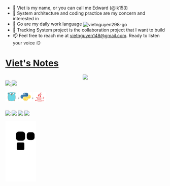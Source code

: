 - 👋 Viet is my name, or you can call me Edward (@lk153)
- 👀 System architecture and coding practice are my concern and interested in
- 🌱 Go are my daily work language <img align="center" alt="vietnguyen298-go" height="50" width="50" src="https://raw.githubusercontent.com/rfyiamcool/golang_logo/master/jpg/golang_9.png" target="_blank">
- 💞️ Tracking System project is the collaboration project that I want to build
- 📫 Feel free to reach me at vietnguyen148@gmail.com. Ready to listen your voice :D

# [Viet's Notes](https://www.vietnguyen298.dev)

<center>
  <a href="https://stackoverflow.com/users/4751291/vi%E1%BB%87t-nguy%E1%BB%85n" title="stackoverflow" target="_blank">
  <img height="300px"
    src="https://stackoverflow-card.vercel.app/?userID=4751291&theme=dracula"
  />
  </a>
</center>

 <div>
  <a href="https://github.com/lk153">
  <img height="180em" src="https://github-readme-stats.vercel.app/api?username=lk153&show_icons=true&theme=highcontrast&include_all_commits=true&count_private=true&cache_seconds=86400"/>
  <img height="180em" src="https://github-readme-stats.vercel.app/api/top-langs/?username=lk153&layout=compact&langs_count=14&theme=dracula&cache_seconds=86400"/>
</div>
<div style="display: inline_block"><br>
  <img align="center" alt="vietnguyen298-go" height="30" width="40" src="https://raw.githubusercontent.com/devicons/devicon/master/icons/go/go-original.svg">
  <img align="center" alt="vietnguyen298-Python" height="30" width="40" src="https://raw.githubusercontent.com/devicons/devicon/master/icons/python/python-original.svg">
  <img align="center" alt="vietnguyen298-java" height="30" width="40" src="https://raw.githubusercontent.com/devicons/devicon/master/icons/java/java-plain.svg">
</div>

  ##

<div>
  <a href="https://www.vietnguyen298.dev" target="_blank"><img src="https://img.shields.io/badge/-Blogs-%237719AA?style=for-the-badge&logo=microsoftonenote&logoColor=white" target="_blank"></a>
  <a href="https://twitter.com/vietnguyen148" target="_blank"><img src="https://img.shields.io/badge/-Twitter-%23E4405F?style=for-the-badge&logo=twitter&logoColor=white" target="_blank"></a>
  <a href = "mailto:vietnguyen148@gmail.com"><img src="https://img.shields.io/badge/-Gmail-%23333?style=for-the-badge&logo=gmail&logoColor=white" target="_blank"></a>
  <a href="https://www.linkedin.com/in/vietnguyen148" target="_blank"><img src="https://img.shields.io/badge/-LinkedIn-%230077B5?style=for-the-badge&logo=linkedin&logoColor=white" target="_blank"></a>

  ![Snake animation](https://github.com/lk153/lk153/blob/output/github-snake-dark.svg)

</div>

<!---
lk153/lk153 is a ✨ special ✨ repository because its `README.md` (this file) appears on your GitHub profile.
You can click the Preview link to take a look at your changes.
--->
